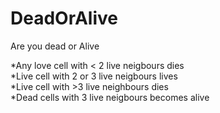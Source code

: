 # DeadOrAlive

Are you dead or Alive

*Any love cell with < 2 live neigbours dies<br />
*Live cell with 2 or 3 live neigbours lives<br />
*Live cell with >3 live neighbours dies<br />
*Dead cells  with 3 live neigbours becomes alive<br />


